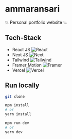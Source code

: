 # ammaransari
:boom: Personal portfolio website :boom:

## Tech-Stack
- React JS <img alt="React" src="https://img.shields.io/badge/-React-45b8d8?style=flat-square&logo=react&logoColor=white" />
- Next JS <img alt="Next" src="https://img.shields.io/badge/-Next-000000?style=flat-square&logo=next.js&logoColor=white" />
- Tailwind <img alt="Tailwind" src="https://img.shields.io/badge/-Tailwind-37BDF7?style=flat-square&logo=tailwindcss&logoColor=white" />
- Framer Motion <img alt="Framer" src="https://img.shields.io/badge/-Framer%20Motion-E40EAC?style=flat-square&logo=framer&logoColor=white" />
- Vercel <img alt="Vercel" src="https://img.shields.io/badge/-Vercel-000000?style=flat-square&logo=vercel&logoColor=white" />


## Run locally

```bash
git clone

npm install
# or
yarn install

npm run dev
# or
yarn dev
```
